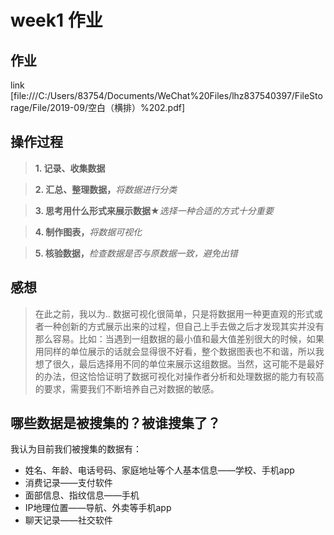 # week1 作业

## 作业
link [file:///C:/Users/83754/Documents/WeChat%20Files/lhz837540397/FileStorage/File/2019-09/空白（横排）%202.pdf]

## 操作过程
> __1. 记录、收集数据__

> __2. 汇总、整理数据，__*将数据进行分类*

> __3. 思考用什么形式来展示数据★__*选择一种合适的方式十分重要*

> __4. 制作图表，__*将数据可视化*

> __5. 核验数据，__*检查数据是否与原数据一致，避免出错*

## 感想
> 在此之前，我以为..
数据可视化很简单，只是将数据用一种更直观的形式或者一种创新的方式展示出来的过程，但自己上手去做之后才发现其实并没有那么容易。比如：当遇到一组数据的最小值和最大值差别很大的时候，如果用同样的单位展示的话就会显得很不好看，整个数据图表也不和谐，所以我想了很久，最后选择用不同的单位来展示这组数据。当然，这可能不是最好的办法，但这恰恰证明了数据可视化对操作者分析和处理数据的能力有较高的要求，需要我们不断培养自己对数据的敏感。

## 哪些数据是被搜集的？被谁搜集了？
我认为目前我们被搜集的数据有：
* 姓名、年龄、电话号码、家庭地址等个人基本信息——学校、手机app
* 消费记录——支付软件
* 面部信息、指纹信息——手机
* IP地理位置——导航、外卖等手机app
* 聊天记录——社交软件
